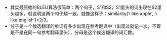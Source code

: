 - 其实最原始的BLEU算法很简单：两个句子，S1和S2，S1里头的词出现在S2里头越多，就说明这两个句子越一致。就像这样子：similarity(‘i like apple’, ‘i like english’)=2/3。
- 分子是一个候选翻译的单词有多少出现在参考翻译中（出现过就记一次，不管是不是在同一句参考翻译里头），分母是这个候选翻译的词汇数。
